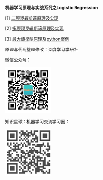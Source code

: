 **机器学习原理与实战系列之Logistic Regression**


[1] [二项逻辑斯谛原理及实现]()

[2] [多项项逻辑斯谛原理及实现]()

[3] [最大熵模型原理及python案例]()
 




















原理与代码整理修改：深度学习学研社

微信公众号：

<img src="https://github.com/Vambooo/zz/blob/master/gongzhonghao.jpg" width="150" />

知识星球：机器学习交流学习圈：

<img src="https://github.com/Vambooo/zz/blob/master/dlzhishixingqiu.jpg" width="150" />
